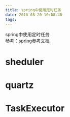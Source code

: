 ```yaml
---
title: spring中使用定时任务
date: 2018-08-20 10:08:40
tags:
---
```

spring中使用定时任务  
参考：[spring参考文档](https://docs.spring.io/spring-framework/docs/current/spring-framework-reference/integration.html#scheduling)
# sheduler


# quartz

# TaskExecutor

